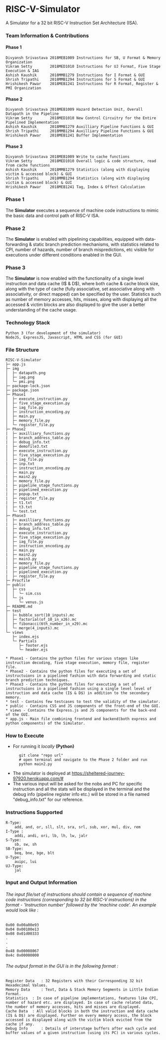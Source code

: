 # RISC-V-Simulator

A Simulator for a 32 bit RISC-V Instruction Set Architecture (ISA).

### Team Information & Contributions
#### Phase 1
	Divyansh Srivastava	2018MEB1009	Instructions for SB, U Format & Memory Organization	
	Vikram Setty		2018MED1010	Instructions for UJ Format, Five Stage Execution & IAG		
	Ashish Kaushik		2018MMB1279	Instructions for I Format & GUI
	Shrish Tripathi		2018MMB1294	Instructions for S Format & GUI
	Hrishikesh Pawar	2018MEB1241	Instructions for R Format, Register & PMI Organization
#### Phase 2
	Divyansh Srivastava	2018MEB1009	Hazard Detection Unit, Overall Datapath in the Pipeline	
	Vikram Setty		2018MED1010	New Control Circuitry for the Entire Pipelined Implementation	
	Ashish Kaushik		2018MMB1279	Auxilliary Pipeline Functions & GUI
	Shrish Tripathi		2018MMB1294	Auxilliary Pipeline Functions & GUI
	Hrishikesh Pawar	2018MEB1241	Buffer Implementation	
#### Phase 3
	Divyansh Srivastava	2018MEB1009	Write to cache functions	
	Vikram Setty		2018MED1010	Overall logic & code structure, read from cache functions 	
	Ashish Kaushik		2018MMB1279	Statistics (along with displaying victim & accessed block) & GUI
	Shrish Tripathi		2018MMB1294	Statistics (along with displaying victim & accessed block) & GUI
	Hrishikesh Pawar	2018MEB1241	Tag, Index & Offest Calculation	
	
### Phase 1
  The **Simulator** executes a sequence of machine code instructions to mimic the basic data and control path of RISC-V ISA.
  
### Phase 2
  The **Simulator** is enabled with pipelining capabilities, equipped with data-forwarding & static branch prediction mechanisms, with statistics related to CPI, number of hazards, number of branch mispredictions, etc visible for executions under different conditions enabled in the GUI.
  
### Phase 3
  The **Simulator** is now enabled with the functionality of a single level instruction and data cache (I$ & D$), where both cache & cache block size, along with the type of cache (fully associative, set associative along with associativity, or direct mapped) can be specified by the user. Statistics such as number of memory accesses, hits, misses, along with displaying all the accessed & victim blocks are also displayed to give the user a better understanding of the cache usage.
      
### Technology Stack
	Python 3 (for development of the simulator)
	NodeJS, ExpressJS, Javascript, HTML and CSS (for GUI)

### File Structure

```
RISC-V-Simulator
├─ app.js
├─ img
│  ├─ datapath.png
│  ├─ iag.png
│  └─ pmi.png
├─ package-lock.json
├─ package.json
├─ Phase1
│  ├─ execute_instruction.py
│  ├─ five_stage_execution.py
│  ├─ iag_file.py
│  ├─ instruction_encoding.py
│  ├─ main.py
│  ├─ memory_file.py
│  └─ register_file.py
├─ Phase2
|  ├─ auxilliary_functions.py
|  ├─ branch_address_table.py
|  ├─ debug_info.txt
|  ├─ demofile3.txt
│  ├─ execute_instruction.py
│  ├─ five_stage_execution.py
│  ├─ iag_file.py
|  ├─ inp.txt
│  ├─ instruction_encoding.py
│  ├─ main.py
|  ├─ main2.py
│  ├─ memory_file.py
|  ├─ pipeline_stage_functions.py
|  ├─ pipelined_execution.py
|  ├─ popup.txt
|  ├─ register_file.py
|  ├─ t1.txt
|  ├─ t3.txt
│  └─ test.txt
├─ Phase3
|  ├─ auxilliary_functions.py
|  ├─ branch_address_table.py
|  ├─ debug_info.txt
│  ├─ execute_instruction.py
│  ├─ five_stage_execution.py
│  ├─ iag_file.py
│  ├─ instruction_encoding.py
│  ├─ main.py
|  ├─ main2.py
|  ├─ main3.py
│  ├─ memory_file.py
|  ├─ pipeline_stage_functions.py
|  ├─ pipelined_execution.py
|  ├─ register_file.py
├─ Procfile
├─ public
│  ├─ css
│  │  └─ sim.css
│  └─ js
│     └─ venus.js
├─ README.md
├─ test
│  ├─ bubble_sort(10_inputs).mc
│  ├─ factorial(of_10_in_x26).mc
│  ├─ fibonacci(6th_number_in_x29).mc
│  └─ merge(4_inputs).mc
└─ views
   ├─ index.ejs
   └─ Partials
      ├─ footer.ejs
      └─ header.ejs

```		


	* Phase1 - Contains the python files for various stages like instruction decoding, five stage execution, memory file, register file.
	* Phase2 - Contains the python files for executing a set of instructuions in a pipelined fashion with data forwarding and static branch prediction techniques.
	* Phase3 - Contains the python files for executing a set of instructuions in a pipelined fashion using a single level level of instruction and data cache (I$ & D$) in addition to the secondary memory.
	* test - Contains few testcases to test the validity of the simulator.
	* public - Contains CSS and JS components of the front-end of the GUI.
	* views - Contains the Express.js and JS components for the back-end of the GUI.
	* app.js - Main file combining frontend and backend(both express and python components) of the Simulator. 

### How to Execute

   * For running it *locally* **(Python)**<br>
  ```
		git clone "repo url"
		# open terminal and navigate to the Phase 2 folder and run 
		python main2.py
  ```
        
   * The simulator is deployed at https://sheltered-journey-97920.herokuapp.com/#
   * The various input will be asked for the nobs and PC for specific instruction and all the stats will be displayed in the terminal and the debug info (pipeline register info etc.) will be stored in a file named "debug_info.txt" for our reference.
### Instructions Supported
	R-Type:
		add, and, or, sll, slt, sra, srl, sub, xor, mul, div, rem
	I-Type :
		addi, andi, ori, lb, lh, lw, jalr
	S-Type:
		sb, sw, sh
	SB-Type:
		beq, bne, bge, blt
	U-Type:
		auipc, lui
	UJ-Type:
		jal

### Input and Output Information
###### The input file/set of instructions should contain a sequence of machine code instructions (corresponding to 32 bit RISC-V instructions) in the format - 'Instruction number' followed by the 'machine code'. An example would look like :
	0x00 0x00a00e93
	0x04 0x00100e13
	0x08 0x01d00333
	.
	.
	.
	0x48 0x00008067
	0x4c 0x00000000
###### The output format in the GUI is in the following format :
	Register Data 	: 32 Registers with their Corresponding 32 bit Hexadecimal Values.
	Memory Data 	: Text, Data & Stack Memory Segments in Little Endian Format.
    Statistics	: In case of pipeline implementations, features like CPI, number of hazard etc. are displayed. In case of cache related data, the number of memory accesses, hits and misses are displayed.
    Cache Data 	: All valid blocks in both the instruction and data cache (I$ & D$) are displayed. Further on every memory access, the block accessed is displayed along with the victim block evicted from the cache if any.
    Debug Info      : Details of interstage buffers after each cycle and buffer values of a given instruction (using its PC) in various cycles.
